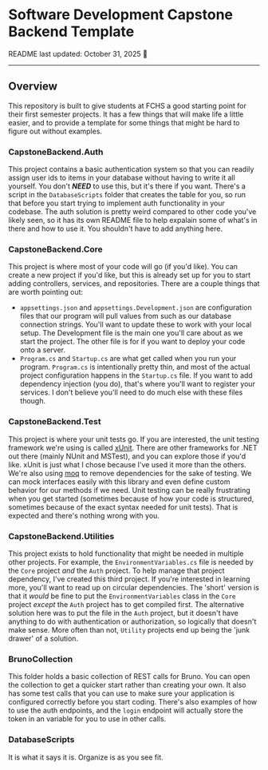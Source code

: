 # Software Development Capstone Backend Template
README last updated: October 31, 2025 :jack_o_lantern:

---
## Overview
This repository is built to give students at FCHS a good starting point for
their first semester projects. It has a few things that will make life a
little easier, and to provide a template for some things that might be hard
to figure out without examples.

### CapstoneBackend.Auth
This project contains a basic authentication system so that you can readily
assign user ids to items in your database without having to write it all
yourself. You don't ***NEED*** to use this, but it's there if you want.
There's a script in the `DatabaseScripts` folder that creates the table for
you, so run that before you start trying to implement auth functionality in
your codebase. The auth solution is pretty weird compared to other code
you've likely seen, so it has its own README file to help expalain some of
what's in there and how to use it. You shouldn't have to add anything here.

### CapstoneBackend.Core
This project is where most of your code will go (if you'd like). You can
create a new project if you'd like, but this is already set up for you to
start adding controllers, services, and repositories. There are a couple
things that are worth pointing out:
- `appsettings.json` and `appsettings.Development.json` are configuration files
that our program will pull values from such as our database connection
strings. You'll want to update these to work with your local setup. The
Development file is the main one you'll care about as we start the project.
The other file is for if you want to deploy your code onto a server.
- `Program.cs` and `Startup.cs` are what get called when you run your program.
`Program.cs` is intentionally pretty thin, and most of the actual project
configuration happens in the `Startup.cs` file. If you want to add dependency
injection (you do), that's where you'll want to register your services. I don't
believe you'll need to do much else with these files though.

### CapstoneBackend.Test
This project is where your unit tests go. If you are interested, the unit testing
framework we're using is called [xUnit](https://xunit.net/). There are other
frameworks for .NET out there (mainly NUnit and MSTest), and you can explore
those if you'd like. xUnit is just what I chose because I've used it more than
the others. We're also using [moq](https://github.com/devlooped/moq) to remove
dependencies for the sake of testing. We can mock interfaces easily with this
library and even define custom behavior for our methods if we need. Unit testing
can be really frustrating when you get started (sometimes because of how your
code is structured, sometimes because of the exact syntax needed for unit tests).
That is expected and there's nothing wrong with you.

### CapstoneBackend.Utilities
This project exists to hold functionality that might be needed in multiple
other projects. For example, the `EnvironmentVariables.cs` file is needed
by the `Core` project *and* the `Auth` project. To help manage that
project dependency, I've created this third project. If you're interested in
learning more, you'll want to read up on circular dependencies. The 'short'
version is that it *would* be fine to put the `EnvironmentVariables` class in
the `Core` project *except* the `Auth` project has to get compiled first. The
alternative solution here was to put the file in the `Auth` project, but it
doesn't have anything to do with authentication or authorization, so logically
that doesn't make sense. More often than not, `Utility` projects end up being
the 'junk drawer' of a solution.

### BrunoCollection
This folder holds a basic collection of REST calls for Bruno. You can open the
collection to get a quicker start rather than creating your own. It also has
some test calls that you can use to make sure your application is configured
correctly before you start coding. There's also examples of how to use the
auth endpoints, and the `login` endpoint will actually store the token in an
variable for you to use in other calls.

### DatabaseScripts
It is what it says it is. Organize is as you see fit.